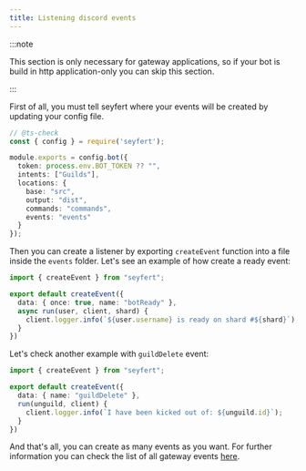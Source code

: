 ```yaml
---
title: Listening discord events
---
```


:::note

This section is only necessary for gateway applications, so if your bot is build in http application-only you can skip this section.

:::

First of all, you must tell seyfert where your events will be created by updating your config file.

```ts {11} title="seyfert.config.js" showLineNumbers
// @ts-check
const { config } = require('seyfert');

module.exports = config.bot({
  token: process.env.BOT_TOKEN ?? "",
  intents: ["Guilds"],
  locations: {
    base: "src",
    output: "dist",
    commands: "commands",
    events: "events"
  }
});
```

Then you can create a listener by exporting `createEvent` function into a file inside the `events` folder. Let's see an example of how create a ready event:

```ts title="src/events/botReady.ts" showLineNumbers
import { createEvent } from "seyfert";

export default createEvent({
  data: { once: true, name: "botReady" },
  async run(user, client, shard) {
    client.logger.info(`${user.username} is ready on shard #${shard}`);
  }
})
```

Let's check another example with `guildDelete` event:

```ts title="src/events/guildDelete.ts" showLineNumbers
import { createEvent } from "seyfert";

export default createEvent({
  data: { name: "guildDelete" },
  run(unguild, client) {
    client.logger.info(`I have been kicked out of: ${unguild.id}`);
  }
})
```

And that's all, you can create as many events as you want. For further information you can check the list of all gateway events [here](/api/type-aliases/clientnameevents).